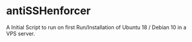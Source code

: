 # antiSSHenforcer
A Initial Script to run on first Run/Installation of Ubuntu 18 / Debian 10 in a VPS server.
